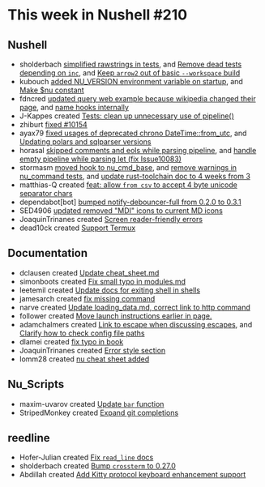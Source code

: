 # This week in Nushell #210

## Nushell

- sholderbach [simplified rawstrings in tests](https://github.com/nushell/nushell/pull/10180), and [Remove dead tests depending on `inc`](https://github.com/nushell/nushell/pull/10179), and [Keep `arrow2` out of basic `--workspace` build](https://github.com/nushell/nushell/pull/10178)
- kubouch [added NU_VERSION environment variable on startup](https://github.com/nushell/nushell/pull/10177), and [Make $nu constant](https://github.com/nushell/nushell/pull/10160)
- fdncred [updated query web example because wikipedia changed their page](https://github.com/nushell/nushell/pull/10173), and [name hooks internally](https://github.com/nushell/nushell/pull/10127)
- J-Kappes created [Tests: clean up unnecessary use of pipeline()](https://github.com/nushell/nushell/pull/10170)
- zhiburt [fixed #10154](https://github.com/nushell/nushell/pull/10162)
- ayax79 [fixed usages of deprecated chrono DateTime::from_utc](https://github.com/nushell/nushell/pull/10161), and [Updating polars and sqlparser versions](https://github.com/nushell/nushell/pull/10114)
- horasal [skipped comments and eols while parsing pipeline](https://github.com/nushell/nushell/pull/10149), and [handle empty pipeline while parsing let (fix Issue10083)](https://github.com/nushell/nushell/pull/10116)
- stormasm [moved hook to nu_cmd_base](https://github.com/nushell/nushell/pull/10146), and [remove warnings in nu_command tests](https://github.com/nushell/nushell/pull/10145), and [update rust-toolchain doc to 4 weeks from 3](https://github.com/nushell/nushell/pull/10140)
- matthias-Q created [feat: allow `from csv` to accept 4 byte unicode separator chars](https://github.com/nushell/nushell/pull/10138)
- dependabot[bot] [bumped notify-debouncer-full from 0.2.0 to 0.3.1](https://github.com/nushell/nushell/pull/10129)
- SED4906 [updated removed "MDI" icons to current MD icons](https://github.com/nushell/nushell/pull/10126)
- JoaquinTrinanes created [Screen reader-friendly errors](https://github.com/nushell/nushell/pull/10122)
- dead10ck created [Support Termux](https://github.com/nushell/nushell/pull/10013)

## Documentation

- dclausen created [Update cheat_sheet.md](https://github.com/nushell/nushell.github.io/pull/1039)
- simonboots created [Fix small typo in modules.md](https://github.com/nushell/nushell.github.io/pull/1038)
- leetemil created [Update docs for exiting shell in shells](https://github.com/nushell/nushell.github.io/pull/1037)
- jamesarch created [fix missing command](https://github.com/nushell/nushell.github.io/pull/1034)
- narve created [Update loading_data.md, correct link to http command](https://github.com/nushell/nushell.github.io/pull/1033)
- follower created [Move launch instructions earlier in page.](https://github.com/nushell/nushell.github.io/pull/1032)
- adamchalmers created [Link to escape when discussing escapes](https://github.com/nushell/nushell.github.io/pull/1031), and [Clarify how to check config file paths](https://github.com/nushell/nushell.github.io/pull/1030)
- dlamei created [fix typo in book](https://github.com/nushell/nushell.github.io/pull/1028)
- JoaquinTrinanes created [Error style section](https://github.com/nushell/nushell.github.io/pull/1026)
- lomm28 created [nu cheat sheet added](https://github.com/nushell/nushell.github.io/pull/1025)

## Nu_Scripts

- maxim-uvarov created [Update `bar` function](https://github.com/nushell/nu_scripts/pull/589)
- StripedMonkey created [Expand git completions](https://github.com/nushell/nu_scripts/pull/587)

## reedline

- Hofer-Julian created [Fix `read_line` docs](https://github.com/nushell/reedline/pull/629)
- sholderbach created [Bump `crossterm` to 0.27.0](https://github.com/nushell/reedline/pull/625)
- Abdillah created [Add Kitty protocol keyboard enhancement support](https://github.com/nushell/reedline/pull/607)
